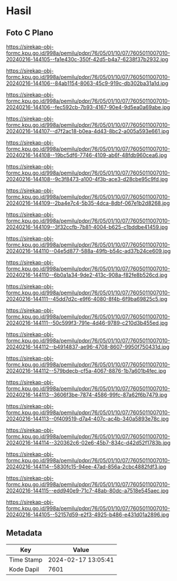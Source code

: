 # Hasil

## Foto C Plano

https://sirekap-obj-formc.kpu.go.id/998a/pemilu/pdpr/76/05/01/10/07/7605011007010-20240216-144105--fa1e430c-350f-42d5-b4a7-6238f37b2932.jpg

https://sirekap-obj-formc.kpu.go.id/998a/pemilu/pdpr/76/05/01/10/07/7605011007010-20240216-144106--84ab1154-8063-45c9-919c-db302ba31a1d.jpg

https://sirekap-obj-formc.kpu.go.id/998a/pemilu/pdpr/76/05/01/10/07/7605011007010-20240216-144106--fec592cb-7b93-4167-90e4-9d5ea0a69abe.jpg

https://sirekap-obj-formc.kpu.go.id/998a/pemilu/pdpr/76/05/01/10/07/7605011007010-20240216-144107--d7f2ac18-b0ea-4d43-8bc2-a005a593e661.jpg

https://sirekap-obj-formc.kpu.go.id/998a/pemilu/pdpr/76/05/01/10/07/7605011007010-20240216-144108--19bc5df6-7746-4109-ab6f-48fdb960cea6.jpg

https://sirekap-obj-formc.kpu.go.id/998a/pemilu/pdpr/76/05/01/10/07/7605011007010-20240216-144108--9c3f8473-a100-4f3b-ace3-d28cbe95c9fd.jpg

https://sirekap-obj-formc.kpu.go.id/998a/pemilu/pdpr/76/05/01/10/07/7605011007010-20240216-144109--2ba4e7c4-5b35-4dca-8dbf-067e1b2d8268.jpg

https://sirekap-obj-formc.kpu.go.id/998a/pemilu/pdpr/76/05/01/10/07/7605011007010-20240216-144109--3f32ccfb-7b81-4004-b625-c1bddbe41459.jpg

https://sirekap-obj-formc.kpu.go.id/998a/pemilu/pdpr/76/05/01/10/07/7605011007010-20240216-144110--04e5d877-588a-49fb-b54c-ad37b24ce609.jpg

https://sirekap-obj-formc.kpu.go.id/998a/pemilu/pdpr/76/05/01/10/07/7605011007010-20240216-144110--6b0a1a34-9de2-413c-908a-f82fe8b526cd.jpg

https://sirekap-obj-formc.kpu.go.id/998a/pemilu/pdpr/76/05/01/10/07/7605011007010-20240216-144111--45dd7d2c-e9f6-4080-8f4b-6f9ba69825c5.jpg

https://sirekap-obj-formc.kpu.go.id/998a/pemilu/pdpr/76/05/01/10/07/7605011007010-20240216-144111--50c599f3-791e-4d46-9789-c210d3b455ed.jpg

https://sirekap-obj-formc.kpu.go.id/998a/pemilu/pdpr/76/05/01/10/07/7605011007010-20240216-144112--b4914837-ae96-4708-8607-9950f750431d.jpg

https://sirekap-obj-formc.kpu.go.id/998a/pemilu/pdpr/76/05/01/10/07/7605011007010-20240216-144112--579bdecb-cf5a-4067-8876-1b7a601b4fec.jpg

https://sirekap-obj-formc.kpu.go.id/998a/pemilu/pdpr/76/05/01/10/07/7605011007010-20240216-144113--3606f3be-7874-4586-99fc-87a62f6b7479.jpg

https://sirekap-obj-formc.kpu.go.id/998a/pemilu/pdpr/76/05/01/10/07/7605011007010-20240216-144113--0f409519-d7a4-407c-ac4b-340a5893e78c.jpg

https://sirekap-obj-formc.kpu.go.id/998a/pemilu/pdpr/76/05/01/10/07/7605011007010-20240216-144114--320362c6-02e6-45b7-834c-d42d52f1783b.jpg

https://sirekap-obj-formc.kpu.go.id/998a/pemilu/pdpr/76/05/01/10/07/7605011007010-20240216-144114--5830fc15-94ee-47ad-856a-2cbc4882fdf3.jpg

https://sirekap-obj-formc.kpu.go.id/998a/pemilu/pdpr/76/05/01/10/07/7605011007010-20240216-144115--edd940e9-71c7-48ab-80dc-a7518e545aec.jpg

https://sirekap-obj-formc.kpu.go.id/998a/pemilu/pdpr/76/05/01/10/07/7605011007010-20240216-144105--52157d59-e2f3-4925-b486-e431d01a2896.jpg


## Metadata

| Key        | Value               |
| ---------- | ------------------- |
| Time Stamp | 2024-02-17 13:05:41 |
| Kode Dapil | 7601                |



